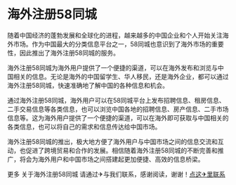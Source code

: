 # 海外注册58同城

随着中国经济的蓬勃发展和全球化的进程，越来越多的中国企业和个人开始关注海外市场。作为中国最大的分类信息平台之一，58同城也意识到了海外市场的重要性，因此推出了海外注册58同城的服务。

海外注册58同城为海外用户提供了一个便捷的渠道，可以在海外发布和浏览与中国相关的信息。无论是海外的中国留学生、华人移民，还是海外企业，都可以通过海外注册58同城，快速准确地了解中国的各种信息和机会。

通过海外注册58同城，海外用户可以在58同城平台上发布招聘信息、租房信息、二手交易信息等各类信息，也可以浏览中国各地的招聘信息、房产信息、二手市场信息等。这为海外用户提供了一个便捷的渠道，可以在海外即可获取与中国相关的各类信息，也可以将自己的需求和信息传达给中国市场。

海外注册58同城的推出，极大地方便了海外用户与中国市场之间的信息交流和互动，也促进了跨境贸易和合作的发展。相信随着海外注册58同城的不断完善和推广，将会为海外用户和中国市场之间搭建起更加便捷、高效的信息桥梁。

更多 关于海外注册58同城 请通过✈与我们联系，感谢阅读，谢谢！[点这✈里联系](https://lm.k02.cc)